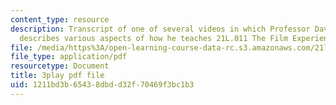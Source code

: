 ```yaml
---
content_type: resource
description: Transcript of one of several videos in which Professor David Thorburn
  describes various aspects of how he teaches 21L.011 The Film Experience.
file: /media/https%3A/open-learning-course-data-rc.s3.amazonaws.com/21l-011-the-film-experience-fall-2013/1211bd3b65438dbdd32f70469f3bc1b3_r8quwPWwurA.pdf
file_type: application/pdf
resourcetype: Document
title: 3play pdf file
uid: 1211bd3b-6543-8dbd-d32f-70469f3bc1b3
---
```

